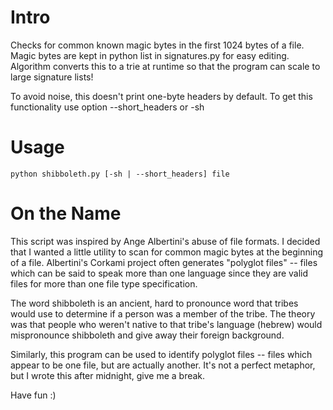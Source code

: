 # Intro
Checks for common known magic bytes in the first 1024 bytes of a file. Magic
bytes are kept in python list in signatures.py for easy editing. Algorithm
converts this to a trie at runtime so that the program can scale to large
signature lists!

To avoid noise, this doesn't print one-byte headers by default. To get this
functionality use option --short_headers or -sh

# Usage
```
python shibboleth.py [-sh | --short_headers] file
```

# On the Name
This script was inspired by Ange Albertini's abuse of file formats. I decided
that I wanted a little utility to scan for common magic bytes at the beginning
of a file. Albertini's Corkami project often generates "polyglot files" -- files
which can be said to speak more than one language since they are valid files for
more than one file type specification.

The word shibboleth is an ancient, hard to pronounce word that tribes would use
to determine if a person was a member of the tribe. The theory was that people
who weren't native to that tribe's language (hebrew) would mispronounce
shibboleth and give away their foreign background.

Similarly, this program can be used to identify polyglot files -- files which
appear to be one file, but are actually another. It's not a perfect metaphor,
but I wrote this after midnight, give me a break.

Have fun :)
